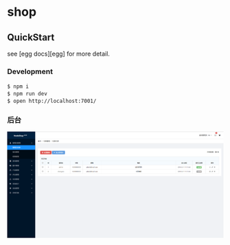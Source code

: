 # shop

## QuickStart

<!-- add docs here for user -->

see [egg docs][egg] for more detail.

### Development

```bash
$ npm i
$ npm run dev
$ open http://localhost:7001/
```

### 后台
![image](https://github.com/userand/egg.js-shop/blob/master/QQ%E6%88%AA%E5%9B%BE20190125002400.png)
